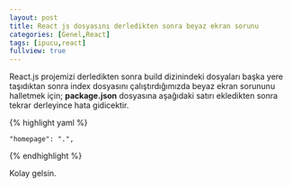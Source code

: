 ```yaml
---
layout: post
title: React js dosyasını derledikten sonra beyaz ekran sorunu
categories: [Genel,React]
tags: [ipucu,react]
fullview: true
---
```


React.js projemizi derledikten sonra build dizinindeki dosyaları başka yere taşıdıktan sonra 
index dosyasını çalıştırdığımızda beyaz ekran sorununu halletmek için; **package.json** dosyasına
aşağıdaki satırı ekledikten sonra tekrar derleyince hata gidicektir.



{% highlight yaml %}

    "homepage": ".",

{% endhighlight %}


Kolay gelsin.


